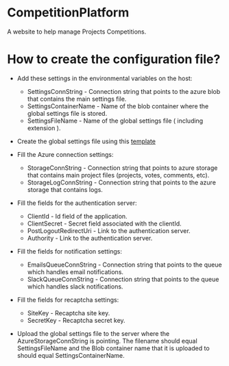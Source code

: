 # CompetitionPlatform

A website to help manage Projects Competitions.

# How to create the configuration file?

* Add these settings in the environmental variables on the host:

  *  SettingsConnString - Connection string that points to the azure blob that contains the main settings file.
  *  SettingsContainerName - Name of the blob container where the global settings file is stored.
  *  SettingsFileName - Name of the global settings file ( including extension ).

* Create the global settings file using this [template](https://github.com/LykkeCity/CompetitionPlatform/blob/master/generalsettings_template.json)

* Fill the Azure connection settings:

  *  StorageConnString - Connection string that points to azure storage that contains main project files (projects, votes, comments, etc).
  *  StorageLogConnString - Connection string that points to the azure storage that contains logs.

* Fill the fields for the authentication server:

  *  ClientId - Id field of the application.
  *  ClientSecret - Secret field associated with the clientId.
  *  PostLogoutRedirectUri - Link to the authentication server.
  *  Authority - Link to the authentication server.
  
* Fill the fields for notification settings:

  *  EmailsQueueConnString - Connection string that points to the queue which handles email notifications.
  *  SlackQueueConnString - Connection string that points to the queue which handles slack notifications.
  
* Fill the fields for recaptcha settings:

  *  SiteKey - Recaptcha site key.
  *  SecretKey - Recaptcha secret key.

* Upload the global settings file to the server where the AzureStorageConnString is pointing. The filename should equal SettingsFileName and the Blob container name that it is uploaded to should equal SettingsContainerName.
